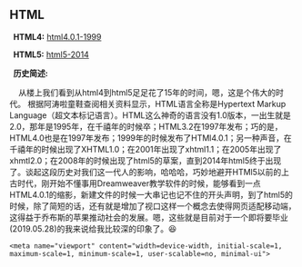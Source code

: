 ## HTML

**&nbsp;&nbsp;HTML4:** [html4.0.1-1999](./html4.0.1-1999.html)

**&nbsp;&nbsp;HTML5:** [html5-2014](./html5-2014.html)

**&nbsp;&nbsp;历史简述:**

&nbsp;&nbsp;&nbsp;&nbsp;从楼上我们看到从html4到html5足足花了15年的时间，嗯，这是个伟大的时代。 根据阿涛啦童鞋查阅相关资料显示，HTML语言全称是Hypertext Markup Language（超文本标记语言）。HTML这么神奇的语言没有1.0版本，一出生就是2.0，那年是1995年，在千禧年的时候卒；HTML3.2在1997年发布；巧的是，HTML4.0也是在1997年发布；1999年的时候发布了HTMl4.0.1；另一种声音，在千禧年的时候出现了XHTML1.0；在2001年出现了xhtml1.1；在2005年出现了xhmtl2.0；在2008年的时候出现了html5的草案，直到2014年html5终于出现了。谈起这段历史对我们这一代人的影响，哈哈哈，巧妙地避开HTMl5以前的上古时代，刚开始不懂事用Dreamweaver教学软件的时候，能够看到一点HTML4.0.1的缩影，新建文件的时候一大串记也记不住的开头声明，到了html5的时候，除了简短的话，还有就是增加了视口这样一个概念去使得网页适配移动端，这得益于乔布斯的苹果推动社会的发展。嗯，这些就是目前对于一个即将要毕业(2019.05.28)的我来说给我比较深的印象了。:laughing:

```
<meta name="viewport" content="width=device-width, initial-scale=1, maximum-scale=1, minimum-scale=1, user-scalable=no, minimal-ui">
```